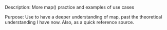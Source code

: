 Description: More map() practice and examples of use cases

Purpose: Use to have a deeper understanding of map, past the theoretical understanding I have now. Also, as a quick reference source.
